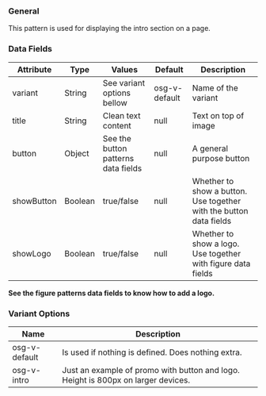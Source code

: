 ### General
This pattern is used for displaying the intro section on a page.

### Data Fields
| Attribute | Type | Values | Default | Description |
|---|---|---|---|---|
| variant | String | See variant options bellow | osg-v-default | Name of the variant |
| title | String | Clean text content | null | Text on top of image |
| button | Object | See the button patterns data fields | null | A general purpose button |
| showButton | Boolean | true/false | null | Whether to show a button. Use together with the button data fields |
| showLogo | Boolean | true/false | null | Whether to show a logo. Use together with figure data fields |

**See the figure patterns data fields to know how to add a logo.**

### Variant Options
| Name | Description |
|------|-------------|
| osg-v-default | Is used if nothing is defined. Does nothing extra. |
| osg-v-intro | Just an example of promo with button and logo. Height is 800px on larger devices. |
